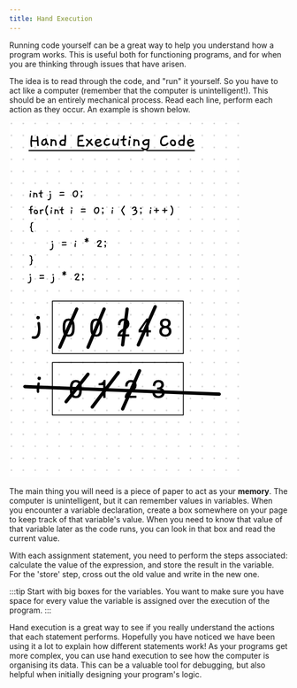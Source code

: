 ```yaml
---
title: Hand Execution
---
```


Running code yourself can be a great way to help you understand how a program works. This is useful both for functioning programs, and for when you are thinking through issues that have arisen.

The idea is to read through the code, and "run" it yourself. So you have to act like a computer (remember that the computer is unintelligent!). This should be an entirely mechanical process. Read each line, perform each action as they occur. An example is shown below.

![An example of hand execution](./images/hand-execution.png)

The main thing you will need is a piece of paper to act as your **memory**. The computer is unintelligent, but it can remember values in variables. When you encounter a variable declaration, create a box somewhere on your page to keep track of that variable's value. When you need to know that value of that variable later as the code runs, you can look in that box and read the current value.

With each assignment statement, you need to perform the steps associated: calculate the value of the expression, and store the result in the variable. For the 'store' step, cross out the old value and write in the new one.

:::tip
Start with big boxes for the variables.
You want to make sure you have space for every value the variable is assigned over the execution of the program.
:::

Hand execution is a great way to see if you really understand the actions that each statement performs. Hopefully you have noticed we have been using it a lot to explain how different statements work! As your programs get more complex, you can use hand execution to see how the computer is organising its data. This can be a valuable tool for debugging, but also helpful when initially designing your program's logic.
